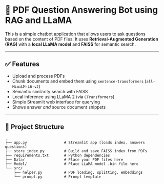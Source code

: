 # 🧠 PDF Question Answering Bot using RAG and LLaMA

This is a simple chatbot application that allows users to ask questions based on the content of PDF files. It uses **Retrieval-Augmented Generation (RAG)** with a **local LLaMA model** and **FAISS** for semantic search.

---

## ✅ Features

- Upload and process PDFs
- Chunk documents and embed them using `sentence-transformers` (`all-MiniLM-L6-v2`)
- Semantic similarity search with FAISS
- Local inference using LLaMA 2 (via `CTransformers`)
- Simple Streamlit web interface for querying
- Shows answer *and* source document snippets

---

## 📁 Project Structure

```text
.
├── app.py                 # Streamlit app (loads index, answers questions)
├── store_index.py         # Build and save FAISS index from PDFs
├── requirements.txt       # Python dependencies
├── Data/                  # Place your PDF files here
├── Model/                 # Place LLaMA model .bin file here
└── src/
    ├── helper.py          # PDF loading, splitting, embeddings
    └── prompt.py          # Prompt template
